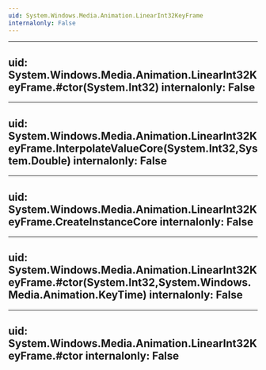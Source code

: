 ```yaml
---
uid: System.Windows.Media.Animation.LinearInt32KeyFrame
internalonly: False
---
```


---
uid: System.Windows.Media.Animation.LinearInt32KeyFrame.#ctor(System.Int32)
internalonly: False
---

---
uid: System.Windows.Media.Animation.LinearInt32KeyFrame.InterpolateValueCore(System.Int32,System.Double)
internalonly: False
---

---
uid: System.Windows.Media.Animation.LinearInt32KeyFrame.CreateInstanceCore
internalonly: False
---

---
uid: System.Windows.Media.Animation.LinearInt32KeyFrame.#ctor(System.Int32,System.Windows.Media.Animation.KeyTime)
internalonly: False
---

---
uid: System.Windows.Media.Animation.LinearInt32KeyFrame.#ctor
internalonly: False
---
